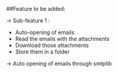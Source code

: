 ##Feature to be added:

-> Sub-feature 1 : 

 - Auto-opening of emails
 - Read the emails with the attachments
 - Download those attachments 
 - Store them in a folder

-> Auto opening of emails through smtplib